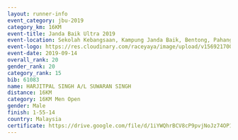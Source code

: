 ```yaml
---
layout: runner-info 
event_category: jbu-2019 
category_km: 16KM 
event-title: Janda Baik Ultra 2019
event-location: Sekolah Kebangsaan, Kampung Janda Baik, Bentong, Pahang, Malaysia 
event-logo: https://res.cloudinary.com/raceyaya/image/upload/v1569217009/logo/janda-baik_vch1pc.jpg 
event-date: 2019-09-14 
overall_rank: 20
gender_rank: 20
category_rank: 15
bib: 61083
name: HARJITPAL SINGH A/L SUWARAN SINGH
distance: 16KM
category: 16KM Men Open
gender: Male
finish: 1-55-14
country: Malaysia
certificate: https://drive.google.com/file/d/1iYWQhrBCV8cP9pvjNoJz74OP1bli8NaT/view?usp=sharing
---
```

